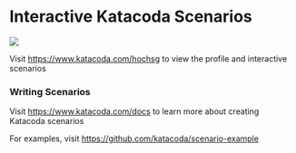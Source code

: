 # Interactive Katacoda Scenarios

[![](http://shields.katacoda.com/katacoda/hochsg/count.svg)](https://www.katacoda.com/hochsg "Get your profile on Katacoda.com")

Visit https://www.katacoda.com/hochsg to view the profile and interactive scenarios

### Writing Scenarios
Visit https://www.katacoda.com/docs to learn more about creating Katacoda scenarios

For examples, visit https://github.com/katacoda/scenario-example
